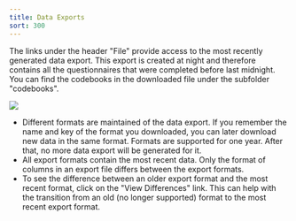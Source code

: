 ```yaml
---
title: Data Exports
sort: 300
---
```


The links under the header "File" provide access to the most recently generated data export. This export is created at night and therefore contains all the questionnaires that were completed before last midnight. You can find the codebooks in the downloaded file under the subfolder "codebooks".

<img src="/assets/images/screenshots/dataexport.png" />

<ul class="hints">
  <li>Different formats are maintained of the data export. If you remember the name and key of the format you downloaded, you can later download new data in the same format. Formats are supported for one year. After that, no more data export will be generated for it.</li>
  <li>All export formats contain the most recent data. Only the format of columns in an export file differs between the export formats.</li>
  <li>To see the difference between an older export format and the most recent format, click on the "View Differences" link. This can help with the transition from an old (no longer supported) format to the most recent export format.</li>
</ul>
